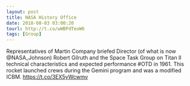 ```yaml
---
layout: post
title: NASA History Office
date: 2018-08-03 03:00:20
tourl: http://t.co/wWBPdTeoW6
tags: [Group]
---
```

Representatives of Martin Company briefed Director (of what is now @NASA_Johnson) Robert Gilruth and the Space Task Group on Titan II technical characteristics and expected performance #OTD in 1961. This rocket launched crews during the Gemini program and was a modified ICBM. https://t.co/3EX5yWcwmv